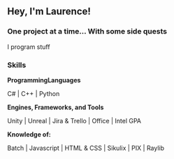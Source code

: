 ## Hey, I'm Laurence!
### One project at a time... With some side quests 

I program stuff


### Skills


<p align="center">
  
**ProgrammingLanguages** 
  
C# | C++ | Python
  
**Engines, Frameworks, and Tools** 
  
Unity | Unreal | Jira & Trello | Office | Intel GPA

**Knowledge of:**
  
Batch | Javascript | HTML & CSS | Sikulix | PIX | Raylib


<!--
### Professional Experience 

 I love learning in general! I'm a Linux Enthusiast, using it as my main OS for programming and gaming. Hella interested in video game technology/software and hardware (mainly thanks to [Digital Foundry](https://www.youtube.com/user/DigitalFoundry))

**Auto GFX -- Intel** 

Created a tool to install early version drivers for what's now called the Alchemist "Arc" GPUs. Using a mix of python and bat file scripting.

**OCR Data Extractor -- Intel** 

Created a tool that pulls FPS benchmark results data and other performance data from screenshots using Google's tesseract OCR and OpenCV, along with python.

**[Intergalactic Rescue](https://github.com/SirLorrence/Intergalactic-Rescue) -- Vigilance Digital Media** 

Release a casual mobile game on the Google Play store as a Game Programmer with a small team remotely from Nova Scotia. Assisting with project leads and assisted managing interns.

### Projects

**[Catch-Em](https://github.com/SirLorrence/Catch-Em)**

A recreation of the mini-game, "Hand Over Fish" from the game Jak and Daxter made in the Unity engine. I learned a little about shader graphs and a bit about graphics programming (not my jam).

**[Avoid it!](https://github.com/SirLorrence/Avoid_It)**

Developed a small game with C++ using the Raylibs graphics library. 

**[REHABILITATION](https://github.com/SirLorrence/REHABILITATION)** 

Created a six-axis space shooter. One of my first projects working with a team - at the Global Game Jam in Nova Scotia.
-->


<!--
![Label](https://img.shields.io/badge/Programming%20Languages:-black?style=flat-square)
![C#](https://img.shields.io/badge/-C%23-black?style=flat-square&logo=c-sharp)
![CPP](https://img.shields.io/badge/-C%2B%2B-black?style=flat-square&logo=c%2B%2B)
![Python](https://img.shields.io/badge/-python-black?style=flat-square&logo=python&logoColor=white)
&nbsp;&nbsp;&nbsp;
![Label](https://img.shields.io/badge/Tools:-black?style=flat-square)
![Unity](https://img.shields.io/badge/Unity-black?style=flat-square&logo=unity&logoColor=white)
![Git](https://img.shields.io/badge/git-black?style=flat-square&logo=git&logoColor=white)
![Jira](https://img.shields.io/badge/jira-black.svg?style=flat-square&logo=jira&logoColor=white)
![Microsoft Office](https://img.shields.io/badge/Microsoft_Office-black?style=flat-square&logo=microsoft-office&logoColor=white)
![Google](https://img.shields.io/badge/google-black?style=flat-square&logo=google&logoColor=white)
--> 

<!--
Resource:
https://shields.io/ 
https://dev.to/envoy_/150-badges-for-github-pnk
https://zzetao.github.io/awesome-github-profile/

#### Get Connected
[![LinkedIn](https://img.shields.io/badge/LinkedIn-0077B5?style=flat-square&logo=linkedin&logoColor=white)](https://www.linkedin.com/in/laurencesadler/)
[![Discord](https://img.shields.io/badge/Discord-7289DA?style=flat-square&logo=discord&logoColor=white)](https://discordapp.com/users/lvlzro#9297)
[![Steam](https://img.shields.io/badge/Steam-000000?style=flat-square&logo=steam&logoColor=white)](https://steamcommunity.com/id/lvlzro)
-->

<!--
**SirLorrence/SirLorrence** is a ✨ _special_ ✨ repository because its `README.md` (this file) appears on your GitHub profile.

Here are some ideas to get you started:

- 🔭 I’m currently working on ...
- 🌱 I’m currently learning ...
- 👯 I’m looking to collaborate on ...
- 🤔 I’m looking for help with ...
- 💬 Ask me about ...
- 📫 How to reach me: ...
- 😄 Pronouns: ...
- ⚡ Fun fact: ...
-->

